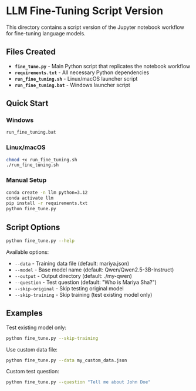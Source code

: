 # LLM Fine-Tuning Script Version

This directory contains a script version of the Jupyter notebook workflow for fine-tuning language models.

## Files Created

- **`fine_tune.py`** - Main Python script that replicates the notebook workflow
- **`requirements.txt`** - All necessary Python dependencies
- **`run_fine_tuning.sh`** - Linux/macOS launcher script
- **`run_fine_tuning.bat`** - Windows launcher script

## Quick Start

### Windows
```cmd
run_fine_tuning.bat
```

### Linux/macOS
```bash
chmod +x run_fine_tuning.sh
./run_fine_tuning.sh
```

### Manual Setup
```bash
conda create -n llm python=3.12
conda activate llm
pip install -r requirements.txt
python fine_tune.py
```

## Script Options

```bash
python fine_tune.py --help
```

Available options:
- `--data` - Training data file (default: mariya.json)
- `--model` - Base model name (default: Qwen/Qwen2.5-3B-Instruct)
- `--output` - Output directory (default: ./my-qwen)
- `--question` - Test question (default: "Who is Mariya Sha?")
- `--skip-original` - Skip testing original model
- `--skip-training` - Skip training (test existing model only)

## Examples

Test existing model only:
```bash
python fine_tune.py --skip-training
```

Use custom data file:
```bash
python fine_tune.py --data my_custom_data.json
```

Custom test question:
```bash
python fine_tune.py --question "Tell me about John Doe"
```